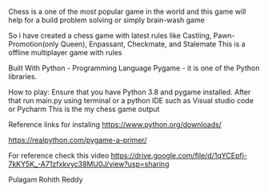 Chess is a one of the most popular game in the world and this game will help for a build problem solving or simply brain-wash game 

So i have created a chess game with latest rules like Castling, Pawn-Promotion(only Queen), Enpassant, Checkmate, and Stalemate
This is a offline multiplayer game with rules 

Built With
Python - Programming Language
Pygame - it is one of the Python libraries.


How to play:
Ensure that you have Python 3.8 and pygame installed. After that run main.py using terminal or a python IDE such as Visual studio code or Pycharm
This is the my chess game output

Reference links for instaling
https://www.python.org/downloads/

https://realpython.com/pygame-a-primer/

For reference check this video
https://drive.google.com/file/d/1qYCEpfj-7kKY5K_-A71zfxkvyc38MU0J/view?usp=sharing

Pulagam Rohith Reddy



